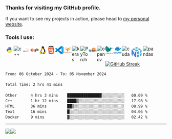 ### Thanks for visiting my GitHub profile.

If you want to see my projects in action, please head to [my personal website](https://paingthet.com/).

### Tools I use:

<img align="left" alt="Python" width="26px" src="https://raw.githubusercontent.com/github/explore/80688e429a7d4ef2fca1e82350fe8e3517d3494d/topics/python/python.png" />

<img align="left" alt="c++" width="26px" src="https://upload.wikimedia.org/wikipedia/commons/thumb/1/18/ISO_C%2B%2B_Logo.svg/225px-ISO_C%2B%2B_Logo.svg.png" />

<img align="left" alt="MySQL" width="26px" src="https://raw.githubusercontent.com/github/explore/80688e429a7d4ef2fca1e82350fe8e3517d3494d/topics/mysql/mysql.png" />

<img align="left" alt="Git" width="26px" src="https://raw.githubusercontent.com/github/explore/80688e429a7d4ef2fca1e82350fe8e3517d3494d/topics/git/git.png" />

<img align="left" alt="linux" width="26px" src="https://raw.githubusercontent.com/github/explore/80688e429a7d4ef2fca1e82350fe8e3517d3494d/topics/linux/linux.png" />

<img align="left" alt="HTML5" width="26px" src="https://raw.githubusercontent.com/github/explore/80688e429a7d4ef2fca1e82350fe8e3517d3494d/topics/html/html.png" />

<img align="left" alt="Visual Studio Code" width="26px" src="https://raw.githubusercontent.com/github/explore/80688e429a7d4ef2fca1e82350fe8e3517d3494d/topics/visual-studio-code/visual-studio-code.png" />


<img align="left" alt="TensorFlow" width="26px" src="https://raw.githubusercontent.com/github/explore/80688e429a7d4ef2fca1e82350fe8e3517d3494d/topics/tensorflow/tensorflow.png" />


<img align="left" alt="keras" width="26px" src="https://upload.wikimedia.org/wikipedia/commons/thumb/a/ae/Keras_logo.svg/270px-Keras_logo.svg.png" />

<img align="left" alt="PyTorch" width="26px" src="https://pytorch.org/assets/images/pytorch-logo.png" />

<img align="left" alt="scikit" width="26px" src="https://raw.githubusercontent.com/github/explore/80688e429a7d4ef2fca1e82350fe8e3517d3494d/topics/scikit-learn/scikit-learn.png" />

<img align="left" alt="opencv" width="26px" src="https://upload.wikimedia.org/wikipedia/commons/thumb/3/32/OpenCV_Logo_with_text_svg_version.svg/1200px-OpenCV_Logo_with_text_svg_version.svg.png" />

<img align="left" alt="latex" width="26px" src="https://raw.githubusercontent.com/github/explore/80688e429a7d4ef2fca1e82350fe8e3517d3494d/topics/latex/latex.png" />

<img align="left" alt="docker" width="26px" src="https://raw.githubusercontent.com/github/explore/80688e429a7d4ef2fca1e82350fe8e3517d3494d/topics/docker/docker.png" />

<img align="left" alt="cuda" width="26px" src="https://github.com/valohai/ml-logos/blob/master/cuda.svg" />

<img align="left" alt="numpy" width="40px" src="https://github.com/valohai/ml-logos/blob/master/numpy.svg" />

<img align="left" alt="pandas" width="40px" src="https://github.com/valohai/ml-logos/blob/master/pandas.svg" />

<br />
<br />

[![GitHub Streak](https://streak-stats.demolab.com?user=Pi-31415&theme=soft-green&hide_border=true)](https://git.io/streak-stats)

<!--START_SECTION:waka-->

```txt
From: 06 October 2024 - To: 05 November 2024

Total Time: 2 hrs 41 mins

Other      4 hrs 3 mins    ███████████████░░░░░░░░░░   60.09 %
C++        1 hr 12 mins    ████▒░░░░░░░░░░░░░░░░░░░░   17.98 %
HTML       36 mins         ██▒░░░░░░░░░░░░░░░░░░░░░░   08.99 %
Text       16 mins         █░░░░░░░░░░░░░░░░░░░░░░░░   04.06 %
Docker     9 mins          ▓░░░░░░░░░░░░░░░░░░░░░░░░   02.42 %
```

<!--END_SECTION:waka-->

---


<img align="left" src="https://github-readme-stats.vercel.app/api?username=Pi-31415&theme=vue-dark&layout=compact&count_private=true&show_icons=true&hide_border=true"/>
<img align="left" src="https://github-readme-stats.vercel.app/api/top-langs/?username=Pi-31415&theme=vue-dark&layout=compact&hide_border=true&card_width=250&langs_count=12"/>

<br />

